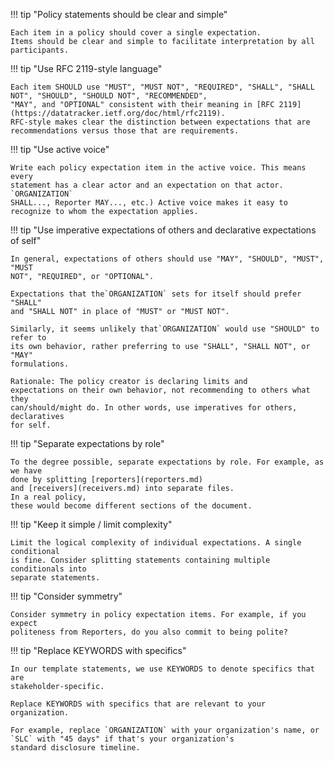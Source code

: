 !!! tip "Policy statements should be clear and simple"

    Each item in a policy should cover a single expectation.
    Items should be clear and simple to facilitate interpretation by all participants.

!!! tip "Use RFC 2119-style language"

    Each item SHOULD use "MUST", "MUST NOT", "REQUIRED", "SHALL", "SHALL NOT", "SHOULD", "SHOULD NOT", "RECOMMENDED", 
    "MAY", and "OPTIONAL" consistent with their meaning in [RFC 2119](https://datatracker.ietf.org/doc/html/rfc2119). 
    RFC-style makes clear the distinction between expectations that are recommendations versus those that are requirements.

!!! tip "Use active voice"

    Write each policy expectation item in the active voice. This means every
    statement has a clear actor and an expectation on that actor. `ORGANIZATION`
    SHALL..., Reporter MAY..., etc.) Active voice makes it easy to
    recognize to whom the expectation applies.

!!! tip "Use imperative expectations of others and declarative expectations of self"

    In general, expectations of others should use "MAY", "SHOULD", "MUST", "MUST
    NOT", "REQUIRED", or "OPTIONAL". 

    Expectations that the`ORGANIZATION` sets for itself should prefer "SHALL"
    and "SHALL NOT" in place of "MUST" or "MUST NOT".
  
    Similarly, it seems unlikely that`ORGANIZATION` would use "SHOULD" to refer to
    its own behavior, rather preferring to use "SHALL", "SHALL NOT", or "MAY"
    formulations.

    Rationale: The policy creator is declaring limits and
    expectations on their own behavior, not recommending to others what they
    can/should/might do. In other words, use imperatives for others, declaratives
    for self.

!!! tip "Separate expectations by role"

    To the degree possible, separate expectations by role. For example, as we have
    done by splitting [reporters](reporters.md)
    and [receivers](receivers.md) into separate files.
    In a real policy,
    these would become different sections of the document.

!!! tip "Keep it simple / limit complexity"

    Limit the logical complexity of individual expectations. A single conditional
    is fine. Consider splitting statements containing multiple conditionals into
    separate statements.

!!! tip "Consider symmetry"

    Consider symmetry in policy expectation items. For example, if you expect
    politeness from Reporters, do you also commit to being polite?

!!! tip "Replace KEYWORDS with specifics"

    In our template statements, we use KEYWORDS to denote specifics that are
    stakeholder-specific. 

    Replace KEYWORDS with specifics that are relevant to your organization.

    For example, replace `ORGANIZATION` with your organization's name, or
    `SLC` with "45 days" if that's your organization's
    standard disclosure timeline.
